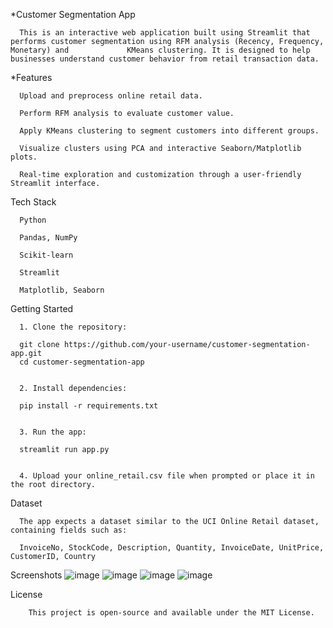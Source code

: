 *Customer Segmentation App

      This is an interactive web application built using Streamlit that performs customer segmentation using RFM analysis (Recency, Frequency, Monetary) and             KMeans clustering. It is designed to help businesses understand customer behavior from retail transaction data.

*Features

      Upload and preprocess online retail data.
      
      Perform RFM analysis to evaluate customer value.
      
      Apply KMeans clustering to segment customers into different groups.
      
      Visualize clusters using PCA and interactive Seaborn/Matplotlib plots.
      
      Real-time exploration and customization through a user-friendly Streamlit interface.


Tech Stack

      Python
      
      Pandas, NumPy
      
      Scikit-learn
      
      Streamlit
      
      Matplotlib, Seaborn


Getting Started

      1. Clone the repository:
      
      git clone https://github.com/your-username/customer-segmentation-app.git
      cd customer-segmentation-app
      
      
      2. Install dependencies:
      
      pip install -r requirements.txt
      
      
      3. Run the app:
      
      streamlit run app.py
      
      
      4. Upload your online_retail.csv file when prompted or place it in the root directory.



Dataset

      The app expects a dataset similar to the UCI Online Retail dataset, containing fields such as:
      
      InvoiceNo, StockCode, Description, Quantity, InvoiceDate, UnitPrice, CustomerID, Country


Screenshots
         ![image](https://github.com/user-attachments/assets/678fe90a-1040-42c3-919f-786994b83f59)
         ![image](https://github.com/user-attachments/assets/d57829b1-2bdb-4881-9c06-04c88b7e26f0)
         ![image](https://github.com/user-attachments/assets/bba88a15-1170-4dfe-b47d-2b69d8bc03b8)
         ![image](https://github.com/user-attachments/assets/c49ed74d-9d35-40ea-83de-611f70de5c65)





License

        This project is open-source and available under the MIT License.
